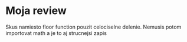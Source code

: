 # Moja review

Skus namiesto floor function pouzit celociselne delenie. 
 Nemusis potom importovat math a je to aj strucnejsi zapis


